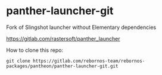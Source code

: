 # panther-launcher-git

Fork of Slingshot launcher without Elementary dependencies

https://gitlab.com/rastersoft/panther_launcher

How to clone this repo:

```
git clone https://gitlab.com/rebornos-team/rebornos-packages/pantheon/panther-launcher-git.git
```

